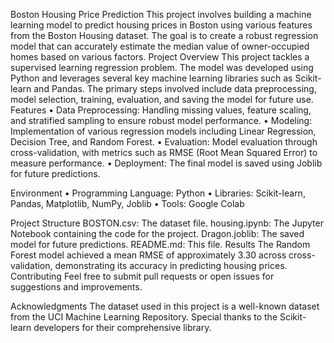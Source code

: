 Boston Housing Price Prediction
This project involves building a machine learning model to predict housing prices in Boston using various features from the Boston Housing dataset. The goal is to create a robust regression model that can accurately estimate the median value of owner-occupied homes based on various factors.
Project Overview
This project tackles a supervised learning regression problem. The model was developed using Python and leverages several key machine learning libraries such as Scikit-learn and Pandas. The primary steps involved include data preprocessing, model selection, training, evaluation, and saving the model for future use.
Features
•	Data Preprocessing: Handling missing values, feature scaling, and stratified sampling to ensure robust model performance.
•	Modeling: Implementation of various regression models including Linear Regression, Decision Tree, and Random Forest.
•	Evaluation: Model evaluation through cross-validation, with metrics such as RMSE (Root Mean Squared Error) to measure performance.
•	Deployment: The final model is saved using Joblib for future predictions.

Environment
•	Programming Language: Python
•	Libraries: Scikit-learn, Pandas, Matplotlib, NumPy, Joblib
•	Tools: Google Colab

Project Structure
BOSTON.csv: The dataset file.
housing.ipynb: The Jupyter Notebook containing the code for the project.
Dragon.joblib: The saved model for future predictions.
README.md: This file.
Results
The Random Forest model achieved a mean RMSE of approximately 3.30 across cross-validation, demonstrating its accuracy in predicting housing prices.
Contributing
Feel free to submit pull requests or open issues for suggestions and improvements.

Acknowledgments
The dataset used in this project is a well-known dataset from the UCI Machine Learning Repository.
Special thanks to the Scikit-learn developers for their comprehensive library.
